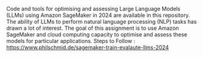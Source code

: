 Code and tools for optimising and assessing Large Language Models (LLMs) using Amazon SageMaker in 2024 are available in this repository. The ability of LLMs to perform natural language processing (NLP) tasks has drawn a lot of interest. The goal of this assignment is to use Amazon SageMaker and cloud computing capacity to optimise and assess these models for particular applications. Steps to Follow : https://www.philschmid.de/sagemaker-train-evalaute-llms-2024
